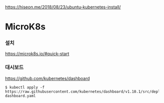https://hiseon.me/2018/08/23/ubuntu-kubernetes-install/


# MicroK8s #

### 설치 ###

https://microk8s.io/#quick-start

### 대시보드 ###

https://github.com/kubernetes/dashboard

```
$ kubectl apply -f https://raw.githubusercontent.com/kubernetes/dashboard/v1.10.1/src/deploy/recommended/kubernetes-dashboard.yaml

```
